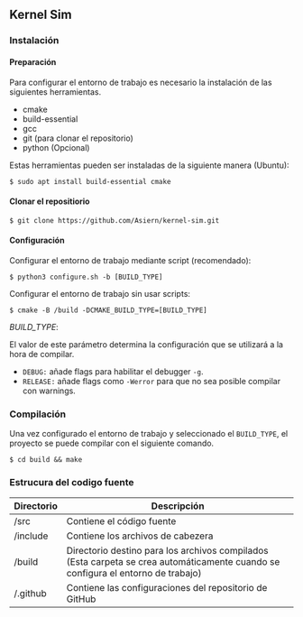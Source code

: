 ## Kernel Sim

### Instalación

#### Preparación

Para configurar el entorno de trabajo es necesario la instalación de las siguientes herramientas.

- cmake
- build-essential
- gcc
- git (para clonar el repositorio)
- python (Opcional)

Estas herramientas pueden ser instaladas de la siguiente manera (Ubuntu): 
```
$ sudo apt install build-essential cmake
```

#### Clonar el repositiorio

```
$ git clone https://github.com/Asiern/kernel-sim.git
```

#### Configuración

Configurar el entorno de trabajo mediante script (recomendado):

```
$ python3 configure.sh -b [BUILD_TYPE]
```

Configurar el entorno de trabajo sin usar scripts:

```
$ cmake -B /build -DCMAKE_BUILD_TYPE=[BUILD_TYPE]
```

*BUILD_TYPE*:

El valor de este parámetro determina la configuración que se utilizará a la hora de compilar.

- `DEBUG:` añade flags para habilitar el debugger `-g`.
- `RELEASE:` añade flags como `-Werror` para que no sea posible compilar con warnings.

### Compilación

Una vez configurado el entorno de trabajo y seleccionado el `BUILD_TYPE`, el proyecto se puede compilar con el siguiente comando.
```
$ cd build && make
```

### Estrucura del codigo fuente

| Directorio | Descripción                                                                                                                      |
| ---------- | -------------------------------------------------------------------------------------------------------------------------------- |
| /src       | Contiene el código fuente                                                                                                        |
| /include   | Contiene los archivos de cabezera                                                                                                |
| /build     | Directorio destino para los archivos compilados (Esta carpeta se crea automáticamente cuando se configura el entorno de trabajo) |
| /.github   | Contiene las configuraciones del repositorio de GitHub                                                                           |


